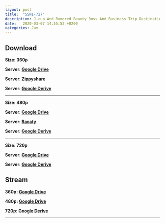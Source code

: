 ```yaml
---
layout: post
title:  "SSNI-727"
description: J-cup And Rumored Beauty Boss And Business Trip Destination Hotel Will Never Be A Shared Room … Anzai Rara
date:   2020-03-07 14:55:52 +0200
categories: Jav
---
```

<p><h2>Download</h2></p>
<p><b>Size: 360p</b></p>
<p><b>Server: <a href="https://drive.google.com/file/d/1JFSDw6Zfl0qGuyaZ0QZoLAupt2-vYmNp/view">Google Drive</a></b></p>
<p><b>Server: <a href="https://www78.zippyshare.com/v/UC3OhKTG/file.html">Zippyshare</a></b></p>
<p><b>Server: <a href="https://dl.bbcsdrive.space/Aw26kTT/bbcsfilm-com_sni-727_anzai_rara_360p-mp4">Google Derive</a></b></p>
<hr/>
<p><b>Size: 480p</b></p>
<p><b>Server: <a href="https://drive.google.com/open?id=1SHgdZE4LFaP998ss5o0yuAmSxFdxG5Z0">Google Drive</a></b></p>
<p><b>Server: <a href="https://racaty.net/xnbmupxqrafa">Racaty</a></b></p>
<p><b>Server: <a href="https://dl.bbcsdrive.space/KIxJjO8/bbcsfilm-com_sni-727_anzai_rara_480p-mp4">Google Derive</a></b></p>
<hr/>
<p><b>Size: 720p</b></p>
<p><b>Server: <a href="https://drive.google.com/open?id=1MHj2VYpCIVLkx1mXXw4DByy3FI_9sXXD">Google Drive</a></b></p>
<p><b>Server: <a href="https://dl.bbcsdrive.space/Qv6rgzU/bbcsfilm-com_sni-727_anzai_rara_720p-mp4">Google Derive</a></b></p>

<p><h2>Stream</h2></p>
<p><b>360p: <a href="https://gdriveplayer.me/embed2.php?link=aggENn0N2fMdGQ4QF%252FKFvQ%252BlDY%252F7EMMa%252Bv2LW8l0zm2FMl4ptQDhPP9kZJTfrFVsn15ACdNHln3ggx3CxJWL%252BbXl8UBTwpjR9ZevIZ8SdUDrSYrwPZuCxuaShI1a12cZC7sxKQsDhq0dvPDxxzu4uwPa3KXmaKyW3tRXX984euvVVgYojyfA%252FcWvEKAcy8kHo%253D">Google Drive</a></b></p>
<p><b>480p: <a href="https://gdriveplayer.me/embed2.php?link=IYETGDMShEKBlSdpNHooPgUEv45qtRxw0z%252B7OFmDhzVE6mDNtm5c8KBrgGHwUMsE64FWRwyVxIUI18%252BSU7cTNemnTr3fjliC9TnHbi6esoympPv3kZBdeWuvD%252BvBBgsCc8HM%252BHF4Ndf%252F%252B6vkUOsTeykT8UV7dbWkEwp39iDG5Ymlz%252BxGxuZRbPIgNCgmIU53Y%253D">Google Drive</a></b></p>
<p><b>720p: <a href="https://gdriveplayer.me/embed2.php?link=nhYQzL%252BfqxEV3N9Jb4Bwdw0H81rKJD7bINvET3rUuKIeoPWqUoieq6BCkvVs68OS3MWC8%252BQJPAAdaAv0sV7hf55ZYTRM2%252By%252BND5I%252BVtvxvpv1iH6KR%252BYg3zKkjb9ysWf5Oj7mX9qCMMqcZPhPZ5M84JNuCTAPxKz6Q0gMSioGvFx3n7mdqjQpL53SMEXt%252BlgI%253D">Google Derive</a></b></p>
<hr/>
